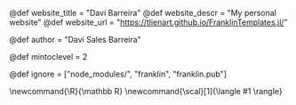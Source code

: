 <!--
Add here global page variables to use throughout your
website.
The website_* must be defined for the RSS to work
-->
@def website_title = "Davi Barreira"
@def website_descr = "My personal website"
@def website_url   = "https://tlienart.github.io/FranklinTemplates.jl/"

@def author = "Davi Sales Barreira"

@def mintoclevel = 2

<!--
Add here files or directories that should be ignored by Franklin, otherwise
these files might be copied and, if markdown, processed by Franklin which
you might not want. Indicate directories by ending the name with a `/`.
-->
@def ignore = ["node_modules/", "franklin", "franklin.pub"]

<!--
Add here global latex commands to use throughout your
pages. It can be math commands but does not need to be.
For instance:
* \newcommand{\phrase}{This is a long phrase to copy.}
-->
\newcommand{\R}{\mathbb R}
\newcommand{\scal}[1]{\langle #1 \rangle}
